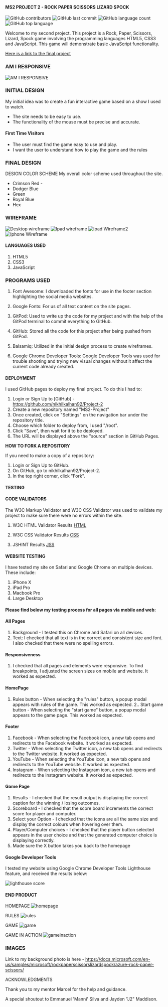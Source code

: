 #### MS2 PROJECT 2 - ROCK PAPER SCISSORS LIZARD SPOCK ####

![GitHub contributors](https://img.shields.io/github/contributors/nikhilkalhan92/Project-2)
![GitHub last commit](https://img.shields.io/github/last-commit/nikhilkalhan92/Project-2)
![GitHub language count](https://img.shields.io/github/languages/count/nikhilkalhan92/Project-2)
![GitHub top language](https://img.shields.io/github/languages/top/nikhilkalhan92/Project-2)

Welcome to my second project. This project is a Rock, Paper, Scissors, Lizard, Spock game involving the programming languages HTML5, CSS3 and JavaScript. This game will demonstrate basic JavaScript functionality.


[Here is a link to the final project](https://nikhilkalhan92.github.io/Project-2/)

### AM I RESPONSIVE ###
![AM I RESPONSIVE](assets/images/amiresponsive.png)

 ### INITIAL DESIGN ###

 My initial idea was to create a fun interactive game based on a show I used to watch.

- The site needs to be easy to use.
- The functionality of the mouse must be precise and accurate.


#### First Time Visitors ####
- The user must find the game easy to use and play.
- I want the user to understand how to play the game and the rules

### FINAL DESIGN ###

DESIGN
COLOR SCHEME
My overall color scheme used throughout the site.

- Crimson Red - 
- Dodger Blue
- Green
- Royal Blue
- Hex 

### WIREFRAME ###

![Desktop wireframe](assets/images/desktopwrieframe.png)
![Ipad wireframe](assets/images/ipadwireframe.png)
![Ipad Wireframe2](assets/images/ipadwireframe2.png)
![Iphone Wireframe](assets/images/iphonewireframes.png)


#### LANGUAGES USED ####

 
1. HTML5
2. CSS3 
3. JavaScript 

### PROGRAMS USED ###
1. Font Awesome:
I downloaded the fonts for use in the footer section highlighting the social media websites.

2. Google Fonts:
For us of all text content on the site pages.

3. GitPod:
Used to  write up the code for my project and with the help of the GitPod terminal to commit everything to GitHub.

4. GitHub:
Stored all the code for this project after being pushed from GitPod.

5. Balsamiq:
Utilized in the initial design process to create wireframes.

6. Google Chrome Developer Tools:
Google Developer Tools was used for trouble shooting and trying new visual changes without it affect the current code already created.

#### DEPLOYMENT ####

I used GitHub pages to deploy my final project. To do this I had to:
1. Login or Sign Up to [GitHub] - https://github.com/nikhilkalhan92/Project-2
2. Create a new repository named "MS2-Project"
3. Once created, click on "Settings" on the navigation bar under the repository title.
4. Choose which folder to deploy from, I used "/root".
5. Click "Save", then wait for it to be deployed. 
6. The URL will be displayed above the "source" section in GitHub Pages.

**HOW TO FORK A REPOSITORY**

If you need to make a copy of a repository:

1. Login or Sign Up to GitHub.
2. On GitHub, go to nikhilkalhan92/Project-2.
3. In the top right corner, click "Fork".

#### TESTING ####
#### CODE VALIDATORS ####

The W3C Markup Validator and W3C CSS Validator was used to validate my project to make sure there were no errors within the site.

1. W3C HTML Validator Results
[HTML](/workspace/Project-2/assets/images/html.png)


2. W3C CSS Validator Results
[CSS](assets/images/csscheck.png)

3. JSHINT Results
[JSS](assets/images/js.png)

#### WEBSITE TESTING ####

I have tested my site on Safari and Google Chrome on multiple devices. 
These include:
1. iPhone X
2. iPad Pro
3. Macbook Pro
4. Large Desktop

#### Please find below my testing process for all pages via mobile and web: ####

#### All Pages ####
1. Background - I tested this on Chrome and Safari on all devices.
2. Text: I checked that all text is in the correct and consistent size and font. I also checked that there were no spelling errors.

#### Responsiveness ####
1. I checked that all pages and elements were responsive. To find breakpoints, I adjusted the screen sizes on mobile and website. It worked as expected. 

#### HomePage ####

1. Rules button - When selecting the "rules" button, a popup modal appears with rules of the game. This worked as expected.
2.. Start game button - When selecting the "start game" button, a popup modal appears to the game page. This worked as expected.

#### Footer ####
1. Facebook - When selecting the Facebook icon, a new tab opens and redirects to the Facebook website. It worked as expected.
2. Twitter - When selecting the Twitter icon, a new tab opens and redirects to the Twitter website. It worked as expected.
3. YouTube - When selecting the YouTube icon, a new tab opens and redirects to the YouTube website. It worked as expected.
4. Instagram - When selecting the Instagram icon, a new tab opens and redirects to the Instagram website. It worked as expected.

#### Game Page ####
1. Results - I checked that the result output is displaying the correct caption for the winning / losing outcomes.
2. Scoreboard - I checked that the score board increments the correct score for player and computer.
3. Select your Option - I checked that the icons are all the same size and display the correct colours when hovering over them.
4. Player/Computer choices - I checked that the player button selected appears in the user choice and that the generated computer choice is displaying correctly.
5. Made sure the X button takes you back to the homepage	

#### Google Developer Tools ####

I tested my website using Google Chrome Developer Tools Lighthouse feature, and received the results below:

![lighthouse score](assets/images/googledevtools.png)


#### END PRODUCT ####

HOMEPAGE
![homepage](assets/images/homepage.png)

RULES
![rules](assets/images/rules1.png)

GAME
![game](assets/images/game.png)

GAME IN ACTION
![gameinaction](assets/images/gameinaction.png)


### IMAGES ###

Link to my background photo is here - https://docs.microsoft.com/en-us/samples/microsoft/rockpaperscissorslizardspock/azure-rock-paper-scissors/

ACKNOWLEDGMENTS

Thank you to my mentor Marcel for the help and guidance.

A special shoutout to Emmanuel 'Manni' Silva and Jayden "J2" Maddison. 






